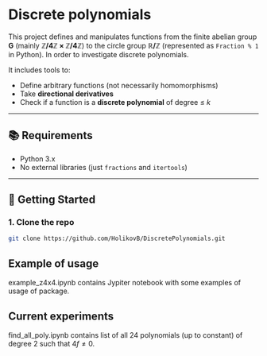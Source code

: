 # Discrete polynomials

This project defines and manipulates functions from the finite abelian group **G** (mainly **ℤ/4ℤ × ℤ/4ℤ**) to the circle group **ℝ/ℤ** (represented as `Fraction % 1` in Python). In order to investigate discrete polynomials.

It includes tools to:
- Define arbitrary functions (not necessarily homomorphisms)
- Take **directional derivatives**
- Check if a function is a **discrete polynomial** of degree ≤ *k*

---

## 📚 Requirements

- Python 3.x
- No external libraries (just `fractions` and `itertools`)

---

## 🚀 Getting Started

### 1. Clone the repo
```bash
git clone https://github.com/HolikovB/DiscretePolynomials.git
```

## Example of usage 
example_z4x4.ipynb contains Jypiter notebook with some examples of usage of package.


## Current experiments
find_all_poly.ipynb contains list of all 24 polynomials (up to constant) of degree $2$ such that $4f \neq 0$.
